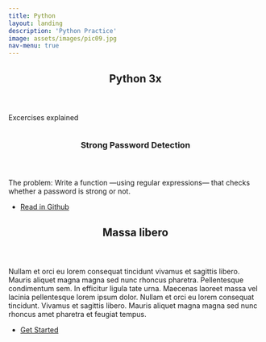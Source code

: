 ```yaml
---
title: Python
layout: landing
description: 'Python Practice'
image: assets/images/pic09.jpg
nav-menu: true
---
```


<!-- Main -->
<div id="main">

<!-- One -->
<section id="one">
	<div class="inner">
		<header class="major">
			<h2>Python 3x </h2>
		</header>
		<p> Excercises explained </p>
	</div>
</section>

<!-- Two -->
<section id="two" class="spotlights">
	<section>
		<a href="https://github.com/caro-oviedo/Python-Code-Newbie/blob/master/password_detection_explained.md" class="image">
			<img src="{% link assets/images/pic09.jpg %}" alt="" data-position="center center" />
		</a>
		<div class="content">
			<div class="inner">
				<header class="major">
					<h3> Strong Password Detection</h3>
				</header>
				<p> The problem: Write a function —using regular expressions— that checks whether a password is strong or not.</p>
				<ul class="actions">
					<li><a href="https://github.com/caro-oviedo/Python-Code-Newbie/blob/master/password_detection_explained.md" class="button"> Read in Github</a></li>
				</ul>
			</div>
		</div>
	</section>
	
<!-- Three -->
<section id="three">
	<div class="inner">
		<header class="major">
			<h2>Massa libero</h2>
		</header>
		<p>Nullam et orci eu lorem consequat tincidunt vivamus et sagittis libero. Mauris aliquet magna magna sed nunc rhoncus pharetra. Pellentesque condimentum sem. In efficitur ligula tate urna. Maecenas laoreet massa vel lacinia pellentesque lorem ipsum dolor. Nullam et orci eu lorem consequat tincidunt. Vivamus et sagittis libero. Mauris aliquet magna magna sed nunc rhoncus amet pharetra et feugiat tempus.</p>
		<ul class="actions">
			<li><a href="generic.html" class="button next">Get Started</a></li>
		</ul>
	</div>
</section>

</div>
